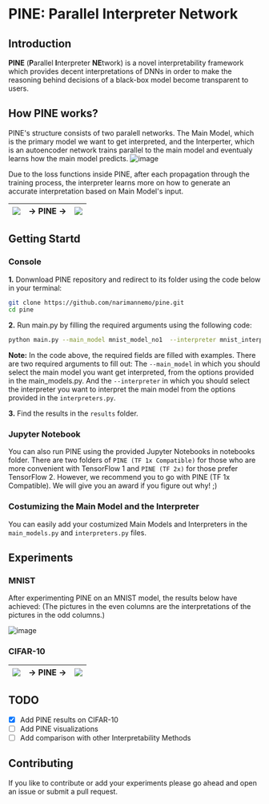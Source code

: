 # PINE: Parallel Interpreter Network

## Introduction
**PINE** (**P**arallel **I**nterpreter **NE**twork) is a novel interpretability framework which provides decent interpretations of DNNs in order to make the reasoning behind decisions of a black-box model become transparent to users.

## How PINE works?
PINE's structure consists of two paralell networks. The Main Model, which is the primary model we want to get interpreted, and the Interperter, which is an autoencoder network trains parallel to the main model and eventualy learns how the main model predicts. 
![image](https://user-images.githubusercontent.com/19486359/107159400-a3878080-6987-11eb-9075-bef8251559a4.png)

Due to the loss functions inside PINE, after each propagation through the training process, the interpreter learns more on how to generate an accurate interpretation based on Main Model's input.  

<table>
    <thead>
        <tr>       
            <th align="left"><img src="https://user-images.githubusercontent.com/19486359/107769671-3e89ad00-6d30-11eb-801e-3b606cea920b.png"></th>
            <th align= "center"> &rarr; PINE &rarr; </th>
            <th align="right"><img src="https://s2.gifyu.com/images/mnist_pine.gif"></th>
        </tr>
    </thead>
</table>


## Getting Startd
### Console
**1.** Donwnload PINE repository and redirect to its folder using the code below in your terminal:
```bash
git clone https://github.com/narimannemo/pine.git
cd pine
```
**2.** Run main.py by filling the required arguments using the following code: 
```bash
python main.py --main_model mnist_model_no1  --interpreter mnist_interpreter_no1 --dataset mnist --epoch 10 --batch_size 64
```
**Note:** In the code above, the required fields are filled with examples. There are two required arguments to fill out: The `--main_model` in which you should select the main model you want get interpreted, from the options provided in the main_models.py. And the `--interpreter` in which you should select the interpreter you want to interpret the main model from the options provided in the `interpreters.py`.

**3.** Find the results in the `results` folder.

### Jupyter Notebook
You can also run PINE using the provided Jupyter Notebooks in notebooks folder. There are two folders of `PINE (TF 1x Compatible)` for those who are more
convenient with TensorFlow 1 and `PINE (TF 2x)` for those prefer TensorFlow 2. However, we recommend you to go with PINE (TF 1x Compatible). We will give you an award if you figure out why! ;) 

### Costumizing the Main Model and the Interpreter
You can easily add your costumized Main Models and Interpreters in the `main_models.py` and `interpreters.py` files.
## Experiments
### MNIST
After experimenting PINE on an MNIST model, the results below have achieved: (The pictures in the even columns are the interpretations of the pictures in the odd columns.)

![image](https://user-images.githubusercontent.com/19486359/107133665-a11f1b00-68e2-11eb-99ed-33839a32c844.png)
### CIFAR-10
<table>
    <thead>
        <tr>       
            <th align="left"><img src="https://user-images.githubusercontent.com/19486359/108003990-6442da80-6fec-11eb-89b3-55e94b16b561.png"></th>
            <th align= "center"> &rarr; PINE &rarr; </th>          
            <th align="right"><img src="https://s2.gifyu.com/images/cifar10_mask.gif"></th>          
<!--             <th align="right"><img src="https://im3.ezgif.com/tmp/ezgif-3-b87ac766127d.gif"></th> -->
        </tr>
    </thead>
</table>

## TODO
- [x] Add PINE results on CIFAR-10 
- [ ] Add PINE visualizations
- [ ] Add comparison with other Interpretability Methods

## Contributing
If you like to contribute or add your experiments please go ahead and open an issue or submit a pull request.
